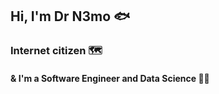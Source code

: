 


## Hi, I'm Dr N3mo 🐟
### Internet citizen 🗺️
#### & I'm a Software Engineer and Data Science 🐱‍💻

<div>
  <img src="http://gph.is/2nm7ouh>
</div>

- I use daily: `.py`, `.js`,`.ts`, `.json`, `.html`, `.ss`, `.yml`, `.sql`, `.yml`
- Any community where code and information can be shared, I am part of it </OpenSource>

###My stack in 2020  is:

- 👁  Spark AR Studio
- React.js 
- Next.js
- AppScript
- Node.js and Express
-  P5js & ML.js || Train code 
-  Google Colab
- In secret use wordpress and PHP haha

Marketing with data is the best, the value of your data is worth a lot, take care of it.
